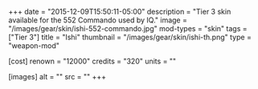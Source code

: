 +++
date = "2015-12-09T15:50:11-05:00"
description = "Tier 3 skin available for the 552 Commando used by IQ."
image = "/images/gear/skin/ishi-552-commando.jpg"
mod-types = "skin"
tags = ["Tier 3"]
title = "Ishi"
thumbnail = "/images/gear/skin/ishi-th.png"
type = "weapon-mod"

[cost]
  renown = "12000"
  credits = "320"
  units = ""

[images]
  alt = ""
  src = ""
+++
